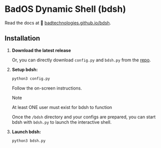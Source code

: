 # BadOS Dynamic Shell (bdsh)

Read the docs at 🔗 [badtechnologies.github.io/bdsh](https://badtechnologies.github.io/bdsh).
## Installation

1. **Download the latest release**

    Or, you can directly download `config.py` and `bdsh.py` from the [repo](https://github.com/badtechnologies/bdsh).

2. **Setup bdsh:**

    ```sh
    python3 config.py
    ```

    Follow the on-screen instructions.

    > [!NOTE]
    > At least ONE user must exist for bdsh to function

    Once the `/bdsh` directory and your configs are prepared, you can start bdsh with `bdsh.py` to launch the interactive shell.

3. **Launch bdsh:**

    ```sh
    python3 bdsh.py
    ```
